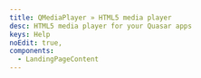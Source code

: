 ```yaml
---
title: QMediaPlayer » HTML5 media player
desc: HTML5 media player for your Quasar apps
keys: Help
noEdit: true,
components:
  - LandingPageContent
---
```

<landing-page-content />
